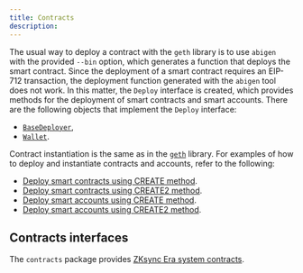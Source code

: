 ```yaml
---
title: Contracts
description:
---
```


The usual way to deploy a contract with the `geth` library is to use `abigen` with the provided `--bin` option,
which generates a function that deploys the smart contract. Since the deployment of a smart contract requires
an EIP-712 transaction, the deployment function generated with the `abigen` tool does not work. In this matter,
the `Deploy` interface is created, which provides methods for the deployment of smart contracts and smart
accounts. There are the following objects that implement the `Deploy` interface:

- [`BaseDeployer`](/sdk/go/accounts#basedeployer),
- [`Wallet`](/sdk/go/accounts#wallet).

Contract instantiation is the same as in the
[`geth`](https://geth.ethereum.org/docs/developers/dapp-developer/native-bindings)
library. For examples of how to deploy and instantiate contracts and accounts, refer to the following:

- [Deploy smart contracts using CREATE method](https://github.com/zksync-sdk/zksync2-examples/blob/main/go/08_deploy_create.go).
- [Deploy smart contracts using CREATE2 method](https://github.com/zksync-sdk/zksync2-examples/blob/main/go/11_deploy_create2.go).
- [Deploy smart accounts using CREATE method](https://github.com/zksync-sdk/zksync2-examples/blob/main/go/16_deploy_create_account.go).
- [Deploy smart accounts using CREATE2 method](https://github.com/zksync-sdk/zksync2-examples/blob/main/go/17_deploy_create2_account.go).

## Contracts interfaces

The `contracts` package provides [ZKsync Era system contracts](https://docs.zksync.io/build/developer-reference/era-contracts/system-contracts).
